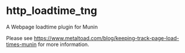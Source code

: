 http_loadtime_tng
=================

A Webpage loadtime plugin for Munin

Please see https://www.metaltoad.com/blog/keeping-track-page-load-times-munin for more information.